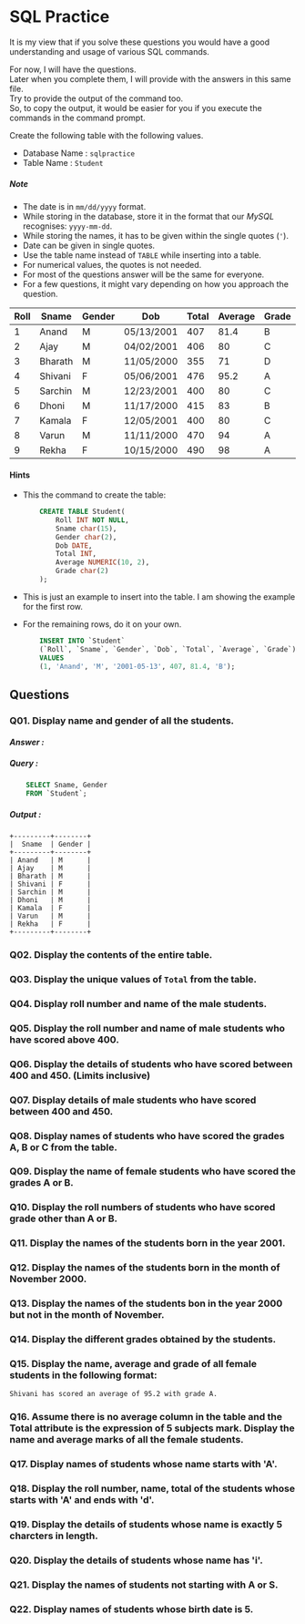 # SQL Practice

It is my view that if you solve these questions you would have a good
understanding and usage of various SQL commands.

For now, I will have the questions. <br>
Later when you complete them, I will provide with the answers in this
same file. <br>
Try to provide the output of the command too. <br>
So, to copy the output, it would be easier for you if you execute the
commands in the command prompt.

Create the following table with the following values. <br>

-   Database Name : `sqlpractice`
-   Table Name : `Student`

##### Note

-   The date is in `mm/dd/yyyy` format.
-   While storing in the database, store it in the format that our _MySQL_ recognises: `yyyy-mm-dd`.
-   While storing the names, it has to be given within the single quotes (`'`).
-   Date can be given in single quotes.
-   Use the table name instead of `TABLE` while inserting into a table.
-   For numerical values, the quotes is not needed.
-   For most of the questions answer will be the same for everyone.
-   For a few questions, it might vary depending on how you approach the question.

| Roll | Sname   | Gender | Dob        | Total | Average | Grade |
| ---- | ------- | ------ | ---------- | ----- | ------- | ----- |
| 1    | Anand   | M      | 05/13/2001 | 407   | 81.4    | B     |
| 2    | Ajay    | M      | 04/02/2001 | 406   | 80      | C     |
| 3    | Bharath | M      | 11/05/2000 | 355   | 71      | D     |
| 4    | Shivani | F      | 05/06/2001 | 476   | 95.2    | A     |
| 5    | Sarchin | M      | 12/23/2001 | 400   | 80      | C     |
| 6    | Dhoni   | M      | 11/17/2000 | 415   | 83      | B     |
| 7    | Kamala  | F      | 12/05/2001 | 400   | 80      | C     |
| 8    | Varun   | M      | 11/11/2000 | 470   | 94      | A     |
| 9    | Rekha   | F      | 10/15/2000 | 490   | 98      | A     |

#### Hints

-   This the command to create the table:

    ```sql
        CREATE TABLE Student(
            Roll INT NOT NULL,
            Sname char(15),
            Gender char(2),
            Dob DATE,
            Total INT,
            Average NUMERIC(10, 2),
            Grade char(2)
        );
    ```

-   This is just an example to insert into the table. I am showing the example for the first row.
-   For the remaining rows, do it on your own.

    ```sql
        INSERT INTO `Student`
        (`Roll`, `Sname`, `Gender`, `Dob`, `Total`, `Average`, `Grade`)
        VALUES
        (1, 'Anand', 'M', '2001-05-13', 407, 81.4, 'B');
    ```

## Questions

### Q01. Display name and gender of all the students.

#### _Answer :_

##### _Query_ :

```sql
    SELECT Sname, Gender
    FROM `Student`;
```

##### _Output_ :

```
+---------+--------+
|  Sname  | Gender |
+---------+--------+
| Anand   | M      |
| Ajay    | M      |
| Bharath | M      |
| Shivani | F      |
| Sarchin | M      |
| Dhoni   | M      |
| Kamala  | F      |
| Varun   | M      |
| Rekha   | F      |
+---------+--------+
```

### Q02. Display the contents of the entire table.

### Q03. Display the unique values of `Total` from the table.

### Q04. Display roll number and name of the male students.

### Q05. Display the roll number and name of male students who have scored above 400.

### Q06. Display the details of students who have scored between 400 and 450. (Limits inclusive)

### Q07. Display details of male students who have scored between 400 and 450.

### Q08. Display names of students who have scored the grades A, B or C from the table.

### Q09. Display the name of female students who have scored the grades A or B.

### Q10. Display the roll numbers of students who have scored grade other than A or B.

### Q11. Display the names of the students born in the year 2001.

### Q12. Display the names of the students born in the month of November 2000.

### Q13. Display the names of the students bon in the year 2000 but not in the month of November.

### Q14. Display the different grades obtained by the students.

### Q15. Display the name, average and grade of all female students in the following format:

```
Shivani has scored an average of 95.2 with grade A.
```

### Q16. Assume there is no average column in the table and the Total attribute is the expression of 5 subjects mark. Display the name and average marks of all the female students.

### Q17. Display names of students whose name starts with 'A'.

### Q18. Display the roll number, name, total of the students whose starts with 'A' and ends with 'd'.

### Q19. Display the details of students whose name is exactly 5 charcters in length.

### Q20. Display the details of students whose name has 'i'.

### Q21. Display the names of students not starting with A or S.

### Q22. Display names of students whose birth date is 5.
